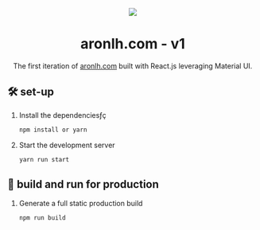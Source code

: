 <p align="center">
  <img src="https://img.icons8.com/color/48/000000/magritte.png"/>
</p>
<h1 align="center">
  aronlh.com - v1
</h1>
<p align="center">
  The first iteration of <a href="https://aronlh.com" target="_blank">aronlh.com</a> built with React.js leveraging Material UI.
</p>


## 🛠 set-up

1. Install the dependenciesƒç

   ```sh
   npm install or yarn
   ```

2. Start the development server

   ```sh
   yarn run start
   ```

## 🚀 build and run for production

1. Generate a full static production build

   ```sh
   npm run build
   ```


